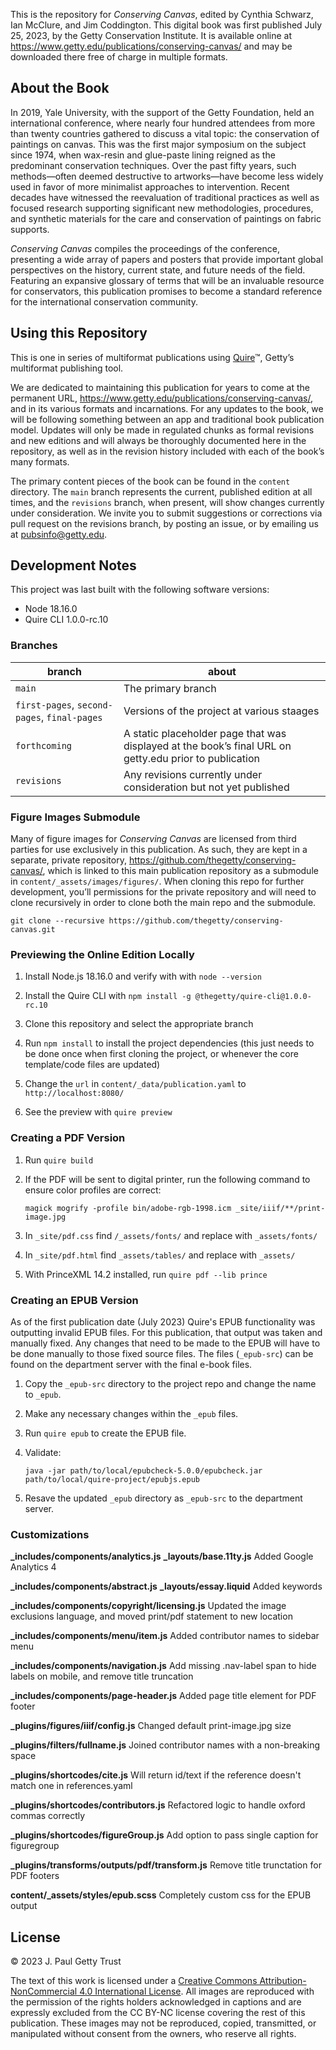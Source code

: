 This is the repository for *Conserving Canvas*, edited by Cynthia Schwarz, Ian McClure, and Jim Coddington. This digital book was first published July 25, 2023, by the Getty Conservation Institute. It is available online at https://www.getty.edu/publications/conserving-canvas/ and may be downloaded there free of charge in multiple formats.

## About the Book

In 2019, Yale University, with the support of the Getty Foundation, held an international conference, where nearly four hundred attendees from more than twenty countries gathered to discuss a vital topic: the conservation of paintings on canvas. This was the first major symposium on the subject since 1974, when wax-resin and glue-paste lining reigned as the predominant conservation techniques. Over the past fifty years, such methods—often deemed destructive to artworks—have become less widely used in favor of more minimalist approaches to intervention. Recent decades have witnessed the reevaluation of traditional practices as well as focused research supporting significant new methodologies, procedures, and synthetic materials for the care and conservation of paintings on fabric supports.

*Conserving Canvas* compiles the proceedings of the conference, presenting a wide array of papers and posters that provide important global perspectives on the history, current state, and future needs of the field. Featuring an expansive glossary of terms that will be an invaluable resource for conservators, this publication promises to become a standard reference for the international conservation community.

## Using this Repository

This is one in series of multiformat publications using [Quire](http://quire.getty.edu)™, Getty’s multiformat publishing tool. 

We are dedicated to maintaining this publication for years to come at the permanent URL, https://www.getty.edu/publications/conserving-canvas/, and in its various formats and incarnations. For any updates to the book, we will be following something between an app and traditional book publication model. Updates will only be made in regulated chunks as formal revisions and new editions and will always be thoroughly documented here in the repository, as well as in the revision history included with each of the book’s many formats.

The primary content pieces of the book can be found in the `content` directory. The `main` branch represents the current, published edition at all times, and the `revisions` branch, when present, will show changes currently under consideration. We invite you to submit suggestions or corrections via pull request on the revisions branch, by posting an issue, or by emailing us at [pubsinfo@getty.edu](mailto:pubsinfo@getty.edu).

## Development Notes

This project was last built with the following software versions:

- Node 18.16.0
- Quire CLI 1.0.0-rc.10

### Branches

| branch | about |
| --- | --- |
| `main` | The primary branch |
| `first-pages`, `second-pages`, `final-pages`| Versions of the project at various staages |
| `forthcoming` | A static placeholder page that was displayed at the book’s final URL on getty.edu prior to publication |
| `revisions` | Any revisions currently under consideration but not yet published |

### Figure Images Submodule

Many of figure images for *Conserving Canvas* are licensed from third parties for use exclusively in this publication. As such, they are kept in a separate, private repository, https://github.com/thegetty/conserving-canvas/, which is linked to this main publication repository as a submodule in `content/_assets/images/figures/`. When cloning this repo for further development, you’ll permissions for the private repository and will need to clone recursively in order to clone both the main repo and the submodule.

```
git clone --recursive https://github.com/thegetty/conserving-canvas.git
```

### Previewing the Online Edition Locally

1. Install Node.js 18.16.0 and verify with with `node --version`

2. Install the Quire CLI with `npm install -g @thegetty/quire-cli@1.0.0-rc.10`

3. Clone this repository and select the appropriate branch

4. Run `npm install` to install the project dependencies (this just needs to be done once when first cloning the project, or whenever the core template/code files are updated)

5. Change the `url` in `content/_data/publication.yaml` to `http://localhost:8080/`

6. See the preview with `quire preview`

### Creating a PDF Version

1. Run `quire build`

2. If the PDF will be sent to digital printer, run the following command to ensure color profiles are correct:

    ```
    magick mogrify -profile bin/adobe-rgb-1998.icm _site/iiif/**/print-image.jpg
    ```

3. In `_site/pdf.css` find `/_assets/fonts/` and replace with `_assets/fonts/`

4. In `_site/pdf.html` find `_assets/tables/` and replace with `_assets/`

5. With PrinceXML 14.2 installed, run `quire pdf --lib prince`

### Creating an EPUB Version

As of the first publication date (July 2023) Quire's EPUB functionality was outputting invalid EPUB files. For this publication, that output was taken and manually fixed. Any changes that need to be made to the EPUB will have to be done manually to those fixed source files. The files (`_epub-src`) can be found on the department server with the final e-book files. 

1. Copy the `_epub-src` directory to the project repo and change the name to `_epub`.

2. Make any necessary changes within the `_epub` files.

3. Run `quire epub` to create the EPUB file.

4. Validate:

    ```
    java -jar path/to/local/epubcheck-5.0.0/epubcheck.jar path/to/local/quire-project/epubjs.epub
    ```

5. Resave the updated `_epub` directory as `_epub-src` to the department server.

### Customizations

**_includes/components/analytics.js**
**_layouts/base.11ty.js**
Added Google Analytics 4

**_includes/components/abstract.js**
**_layouts/essay.liquid**
Added keywords

**_includes/components/copyright/licensing.js**
Updated the image exclusions language, and moved print/pdf statement to new location

**_includes/components/menu/item.js**
Added contributor names to sidebar menu

**_includes/components/navigation.js**
Add missing .nav-label span to hide labels on mobile, and remove title truncation

**_includes/components/page-header.js**
Added page title element for PDF footer

**_plugins/figures/iiif/config.js**
Changed default print-image.jpg size

**_plugins/filters/fullname.js**
Joined contributor names with a non-breaking space

**_plugins/shortcodes/cite.js**
Will return id/text if the reference doesn't match one in references.yaml

**_plugins/shortcodes/contributors.js**
Refactored logic to handle oxford commas correctly

**_plugins/shortcodes/figureGroup.js**
Add option to pass single caption for figuregroup

**_plugins/transforms/outputs/pdf/transform.js**
Remove title trunctation for PDF footers

**content/_assets/styles/epub.scss**
Completely custom css for the EPUB output

## License

© 2023 J. Paul Getty Trust

The text of this work is licensed under a <a href="https://creativecommons.org/licenses/by-nc/4.0/" target="_blank" rel="license">Creative Commons Attribution-NonCommercial 4.0 International License</a>. All images are reproduced with the permission of the rights holders acknowledged in captions and are expressly excluded from the CC BY-NC license covering the rest of this publication. These images may not be reproduced, copied, transmitted, or manipulated without consent from the owners, who reserve all rights. 